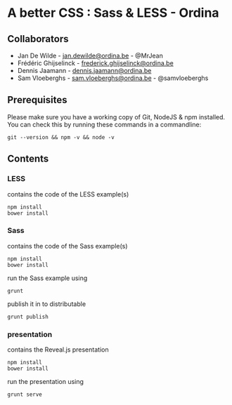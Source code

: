 # A better CSS : Sass &amp; LESS - Ordina

## Collaborators

* Jan De Wilde - jan.dewilde@ordina.be - @MrJean
* Frédéric Ghijselinck - frederick.ghijselinck@ordina.be
* Dennis Jaamann - dennis.jaamann@ordina.be
* Sam Vloeberghs - sam.vloeberghs@ordina.be - @samvloeberghs

## Prerequisites

Please make sure you have a working copy of Git, NodeJS & npm installed. You can check this by running these commands
in a commandline:

    git --version && npm -v && node -v

## Contents

### LESS

contains the code of the LESS example(s)

    npm install
    bower install

### Sass

contains the code of the Sass example(s)

    npm install
    bower install

run the Sass example using

    grunt

publish it in to distributable

    grunt publish

### presentation

contains the Reveal.js presentation

    npm install
    bower install

run the presentation using

    grunt serve


